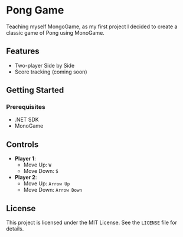 # Pong Game

Teaching myself MongoGame, as my first project I decided to create a classic game of Pong using MonoGame.

## Features

- Two-player Side by Side
- Score tracking (coming soon)

## Getting Started

### Prerequisites

- .NET SDK
- MonoGame

## Controls

- **Player 1**:
    - Move Up: `W`
    - Move Down: `S`
- **Player 2**:
    - Move Up: `Arrow Up`
    - Move Down: `Arrow Down`

## License

This project is licensed under the MIT License. See the `LICENSE` file for details.
